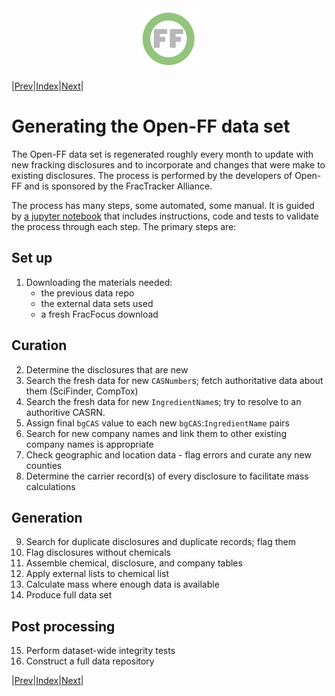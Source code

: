 <center> <img src="images/header_logo.png" width="100"/></center>
<!-- this is a test of a comment 
To do:
--->

|[Prev](Proprietary_records.md)|[Index](Top.md)|[Next](External_data_in_Open-FF.md)|

# Generating the Open-FF data set

The Open-FF data set is regenerated roughly every month to update with new fracking disclosures and to incorporate and changes that were make to existing disclosures.  The process is performed by the developers of Open-FF and is sponsored by the FracTracker Alliance.  

The process has many steps, some automated, some manual.  It is guided by [a jupyter notebook](https://github.com/gwallison/openFF/blob/master/build/builder_nb.ipynb) that includes instructions, code and tests to validate the process through each step.  The primary steps are:

## Set up
1. Downloading the materials needed: 
    - the previous data repo
    - the external data sets used
    - a fresh FracFocus download

## Curation
2. Determine the disclosures that are new
1. Search the fresh data for new `CASNumber`s; fetch authoritative data about them (SciFinder, CompTox)
1. Search the fresh data for new `IngredientName`s; try to resolve to an authoritive CASRN.
1. Assign final `bgCAS` value to each new `bgCAS`:`IngredientName` pairs
1. Search for new company names and link them to other existing company names is appropriate
1. Check geographic and location data - flag errors and curate any new counties
1. Determine the carrier record(s) of every disclosure to facilitate mass calculations

## Generation
9. Search for duplicate disclosures and duplicate records; flag them
1. Flag disclosures without chemicals
1. Assemble chemical, disclosure, and company tables
1. Apply external lists to chemical list
1. Calculate mass where enough data is available
1. Produce full data set

## Post processing
15. Perform dataset-wide integrity tests
1. Construct a full data repository

|[Prev](Proprietary_records.md)|[Index](Top.md)|[Next](External_data_in_Open-FF.md)|